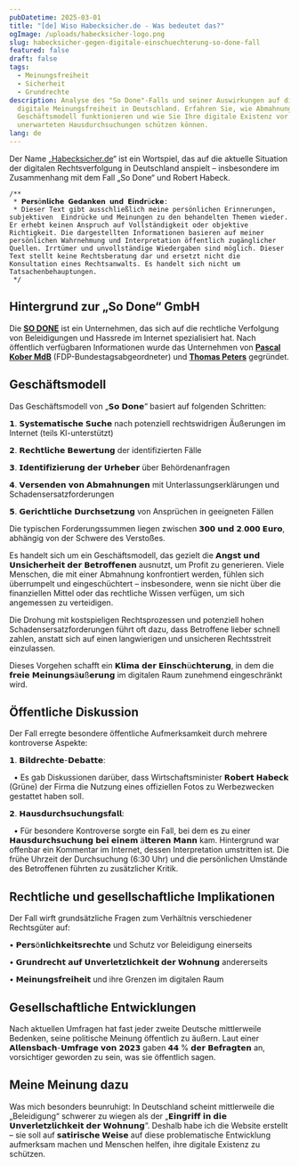 ```yaml
---
pubDatetime: 2025-03-01
title: "[de] Wiso Habecksicher.de - Was bedeutet das?"
ogImage: /uploads/habecksicher-logo.png
slug: habecksicher-gegen-digitale-einschuechterung-so-done-fall
featured: false
draft: false
tags:
  - Meinungsfreiheit
  - Sicherheit
  - Grundrechte
description: Analyse des "So Done"-Falls und seiner Auswirkungen auf die
  digitale Meinungsfreiheit in Deutschland. Erfahren Sie, wie Abmahnungen als
  Geschäftsmodell funktionieren und wie Sie Ihre digitale Existenz vor
  unerwarteten Hausdurchsuchungen schützen können.
lang: de
---
```

Der Name „[Habecksicher.de](http://Habecksicher.de)“ ist ein Wortspiel, das auf die aktuelle Situation der digitalen Rechtsverfolgung in Deutschland anspielt – insbesondere im Zusammenhang mit dem Fall „So Done“ und Robert Habeck.

```
/**
 * 𝗣𝗲𝗿𝘀ö𝗻𝗹𝗶𝗰𝗵𝗲 𝗚𝗲𝗱𝗮𝗻𝗸𝗲𝗻 𝘂𝗻𝗱 𝗘𝗶𝗻𝗱𝗿ü𝗰𝗸𝗲:
 * Dieser Text gibt ausschließlich meine persönlichen Erinnerungen, subjektiven  Eindrücke und Meinungen zu den behandelten Themen wieder. Er erhebt keinen Anspruch auf Vollständigkeit oder objektive Richtigkeit. Die dargestellten Informationen basieren auf meiner persönlichen Wahrnehmung und Interpretation öffentlich zugänglicher Quellen. Irrtümer und unvollständige Wiedergaben sind möglich. Dieser Text stellt keine Rechtsberatung dar und ersetzt nicht die Konsultation eines Rechtsanwalts. Es handelt sich nicht um Tatsachenbehauptungen.
 */
```

## Hintergrund zur „So Done“ GmbH

Die [**SO DONE**](https://www.linkedin.com/feed/#) ist ein Unternehmen, das sich auf die rechtliche Verfolgung von Beleidigungen und Hassrede im Internet spezialisiert hat. Nach öffentlich verfügbaren Informationen wurde das Unternehmen von [**Pascal Kober MdB**](https://www.linkedin.com/feed/#) (FDP-Bundestagsabgeordneter) und [**Thomas Peters**](https://www.linkedin.com/feed/#) gegründet.

## Geschäftsmodell

Das Geschäftsmodell von „𝗦𝗼 𝗗𝗼𝗻𝗲“ basiert auf folgenden Schritten:

𝟭. 𝗦𝘆𝘀𝘁𝗲𝗺𝗮𝘁𝗶𝘀𝗰𝗵𝗲 𝗦𝘂𝗰𝗵𝗲 nach potenziell rechtswidrigen Äußerungen im Internet (teils KI-unterstützt)

𝟮. 𝗥𝗲𝗰𝗵𝘁𝗹𝗶𝗰𝗵𝗲 𝗕𝗲𝘄𝗲𝗿𝘁𝘂𝗻𝗴 der identifizierten Fälle

𝟯. 𝗜𝗱𝗲𝗻𝘁𝗶𝗳𝗶𝘇𝗶𝗲𝗿𝘂𝗻𝗴 𝗱𝗲𝗿 𝗨𝗿𝗵𝗲𝗯𝗲𝗿 über Behördenanfragen

𝟰. 𝗩𝗲𝗿𝘀𝗲𝗻𝗱𝗲𝗻 𝘃𝗼𝗻 𝗔𝗯𝗺𝗮𝗵𝗻𝘂𝗻𝗴𝗲𝗻 mit Unterlassungserklärungen und Schadensersatzforderungen

𝟱. 𝗚𝗲𝗿𝗶𝗰𝗵𝘁𝗹𝗶𝗰𝗵𝗲 𝗗𝘂𝗿𝗰𝗵𝘀𝗲𝘁𝘇𝘂𝗻𝗴 von Ansprüchen in geeigneten Fällen

Die typischen Forderungssummen liegen zwischen 𝟯𝟬𝟬 𝘂𝗻𝗱 𝟮.𝟬𝟬𝟬 𝗘𝘂𝗿𝗼, abhängig von der Schwere des Verstoßes.

Es handelt sich um ein Geschäftsmodell, das gezielt die 𝗔𝗻𝗴𝘀𝘁 𝘂𝗻𝗱 𝗨𝗻𝘀𝗶𝗰𝗵𝗲𝗿𝗵𝗲𝗶𝘁 𝗱𝗲𝗿 𝗕𝗲𝘁𝗿𝗼𝗳𝗳𝗲𝗻𝗲𝗻 ausnutzt, um Profit zu generieren. Viele Menschen, die mit einer Abmahnung konfrontiert werden, fühlen sich überrumpelt und eingeschüchtert – insbesondere, wenn sie nicht über die finanziellen Mittel oder das rechtliche Wissen verfügen, um sich angemessen zu verteidigen.

Die Drohung mit kostspieligen Rechtsprozessen und potenziell hohen Schadensersatzforderungen führt oft dazu, dass Betroffene lieber schnell zahlen, anstatt sich auf einen langwierigen und unsicheren Rechtsstreit einzulassen.

Dieses Vorgehen schafft ein 𝗞𝗹𝗶𝗺𝗮 𝗱𝗲𝗿 𝗘𝗶𝗻𝘀𝗰𝗵ü𝗰𝗵𝘁𝗲𝗿𝘂𝗻𝗴, in dem die 𝗳𝗿𝗲𝗶𝗲 𝗠𝗲𝗶𝗻𝘂𝗻𝗴𝘀ä𝘂ß𝗲𝗿𝘂𝗻𝗴 im digitalen Raum zunehmend eingeschränkt wird.

## Öffentliche Diskussion

Der Fall erregte besondere öffentliche Aufmerksamkeit durch mehrere kontroverse Aspekte:

𝟭. 𝗕𝗶𝗹𝗱𝗿𝗲𝗰𝗵𝘁𝗲-𝗗𝗲𝗯𝗮𝘁𝘁𝗲:

  • Es gab Diskussionen darüber, dass Wirtschaftsminister 𝗥𝗼𝗯𝗲𝗿𝘁 𝗛𝗮𝗯𝗲𝗰𝗸 (Grüne) der Firma die Nutzung eines offiziellen Fotos zu Werbezwecken gestattet haben soll.

𝟮. 𝗛𝗮𝘂𝘀𝗱𝘂𝗿𝗰𝗵𝘀𝘂𝗰𝗵𝘂𝗻𝗴𝘀𝗳𝗮𝗹𝗹:

  • Für besondere Kontroverse sorgte ein Fall, bei dem es zu einer 𝗛𝗮𝘂𝘀𝗱𝘂𝗿𝗰𝗵𝘀𝘂𝗰𝗵𝘂𝗻𝗴 𝗯𝗲𝗶 𝗲𝗶𝗻𝗲𝗺 ä𝗹𝘁𝗲𝗿𝗲𝗻 𝗠𝗮𝗻𝗻 kam. Hintergrund war offenbar ein Kommentar im Internet, dessen Interpretation umstritten ist. Die frühe Uhrzeit der Durchsuchung (6:30 Uhr) und die persönlichen Umstände des Betroffenen führten zu zusätzlicher Kritik.

## Rechtliche und gesellschaftliche Implikationen

Der Fall wirft grundsätzliche Fragen zum Verhältnis verschiedener Rechtsgüter auf:

• 𝗣𝗲𝗿𝘀ö𝗻𝗹𝗶𝗰𝗵𝗸𝗲𝗶𝘁𝘀𝗿𝗲𝗰𝗵𝘁𝗲 und Schutz vor Beleidigung einerseits

• 𝗚𝗿𝘂𝗻𝗱𝗿𝗲𝗰𝗵𝘁 𝗮𝘂𝗳 𝗨𝗻𝘃𝗲𝗿𝗹𝗲𝘁𝘇𝗹𝗶𝗰𝗵𝗸𝗲𝗶𝘁 𝗱𝗲𝗿 𝗪𝗼𝗵𝗻𝘂𝗻𝗴 andererseits

• 𝗠𝗲𝗶𝗻𝘂𝗻𝗴𝘀𝗳𝗿𝗲𝗶𝗵𝗲𝗶𝘁 und ihre Grenzen im digitalen Raum

## Gesellschaftliche Entwicklungen

Nach aktuellen Umfragen hat fast jeder zweite Deutsche mittlerweile Bedenken, seine politische Meinung öffentlich zu äußern. Laut einer 𝗔𝗹𝗹𝗲𝗻𝘀𝗯𝗮𝗰𝗵-𝗨𝗺𝗳𝗿𝗮𝗴𝗲 𝘃𝗼𝗻 𝟮𝟬𝟮𝟯 gaben 𝟰𝟰 % 𝗱𝗲𝗿 𝗕𝗲𝗳𝗿𝗮𝗴𝘁𝗲𝗻 an, vorsichtiger geworden zu sein, was sie öffentlich sagen.

## Meine Meinung dazu

Was mich besonders beunruhigt: In Deutschland scheint mittlerweile die „Beleidigung“ schwerer zu wiegen als der „𝗘𝗶𝗻𝗴𝗿𝗶𝗳𝗳 𝗶𝗻 𝗱𝗶𝗲 𝗨𝗻𝘃𝗲𝗿𝗹𝗲𝘁𝘇𝗹𝗶𝗰𝗵𝗸𝗲𝗶𝘁 𝗱𝗲𝗿 𝗪𝗼𝗵𝗻𝘂𝗻𝗴“. Deshalb habe ich die Website erstellt – sie soll auf 𝘀𝗮𝘁𝗶𝗿𝗶𝘀𝗰𝗵𝗲 𝗪𝗲𝗶𝘀𝗲 auf diese problematische Entwicklung aufmerksam machen und Menschen helfen, ihre digitale Existenz zu schützen.
